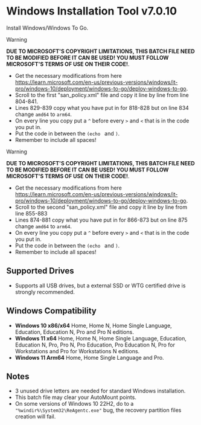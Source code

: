 # Windows Installation Tool v7.0.10
Install Windows/Windows To Go.

> [!WARNING]
> **DUE TO MICROSOFT'S COPYRIGHT LIMITATIONS, THIS BATCH FILE NEED TO BE MODIFIED BEFORE IT CAN BE USED! YOU MUST FOLLOW MICROSOFT'S TERMS OF USE ON THEIR CODE!**.
> - Get the necessary modifications from here https://learn.microsoft.com/en-us/previous-versions/windows/it-pro/windows-10/deployment/windows-to-go/deploy-windows-to-go.
> - Scroll to the first "san_policy.xml" file and copy it line by line from line 804-841.
> - Lines 829-839 copy what you have put in for 818-828 but on line 834 change `amd64` to `arm64`.
> - On every line you copy put a `^` before every `>` and `<` that is in the code you put in.
> - Put the code in between the `(echo ` and `)`.
> - Remember to include all spaces!

> [!WARNING]
> **DUE TO MICROSOFT'S COPYRIGHT LIMITATIONS, THIS BATCH FILE NEED TO BE MODIFIED BEFORE IT CAN BE USED! YOU MUST FOLLOW MICROSOFT'S TERMS OF USE ON THEIR CODE!**.
> - Get the necessary modifications from here https://learn.microsoft.com/en-us/previous-versions/windows/it-pro/windows-10/deployment/windows-to-go/deploy-windows-to-go.
> - Scroll to the second "san_policy.xml" file and copy it line by line from line 855-883
> - Lines 874-881 copy what you have put in for 866-873 but on line 875 change `amd64` to `arm64`.
> - On every line you copy put a `^` before every `>` and `<` that is in the code you put in.
> - Put the code in between the `(echo ` and `)`.
> - Remember to include all spaces!

## Supported Drives
- Supports all USB drives, but a external SSD or WTG certified drive is strongly recommended.

## Windows Compatibility
- **Windows 10 x86/x64** Home, Home N, Home Single Language, Education, Education N, Pro and Pro N editions.
- **Windows 11 x64** Home, Home N, Home Single Language, Education, Education N, Pro, Pro N, Pro Education, Pro Education N, Pro for Workstations and Pro for Workstations N editions.  
- **Windows 11 Arm64** Home, Home Single Language and Pro.

## Notes
- 3 unused drive letters are needed for standard Windows installation.
- This batch file may clear your AutoMount points.
- On some versions of Windows 10 22H2, do to a `"%windir%\System32\ReAgentc.exe"` bug, the recovery partition files creation will fail.

